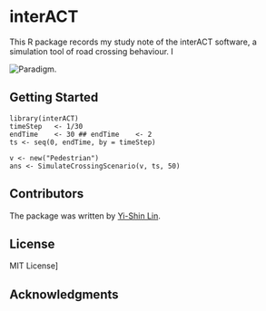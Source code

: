 # interACT

This R package records my study note of the interACT software, a simulation tool
of road crossing behaviour.   I  

![Paradigm](/media/yslin/MERLIN/Documents/interACT/figs/crossingscenarios.png).

## Getting Started

```
library(interACT)
timeStep   <- 1/30
endTime    <- 30 ## endTime    <- 2
ts <- seq(0, endTime, by = timeStep)

v <- new("Pedestrian")
ans <- SimulateCrossingScenario(v, ts, 50)
```


## Contributors
The package was written by [Yi-Shin Lin](mailto:yishinlin001@gmail.com).


## License
MIT License]

## Acknowledgments


